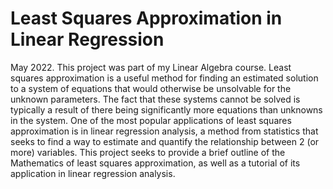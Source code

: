 # Least Squares Approximation in Linear Regression

May 2022. This project was part of my Linear Algebra course. Least squares approximation is a useful method for finding an estimated solution to a system of equations that would otherwise be unsolvable for the unknown parameters. The fact that these systems cannot be solved is typically a result of there being significantly more equations than unknowns in the system. One of the most popular applications of least squares approximation is in linear regression analysis, a method from statistics that seeks to find a way to estimate and quantify the relationship between 2 (or more) variables. This project seeks to provide a brief outline of the Mathematics of least squares approximation, as well as a tutorial of its application in linear regression analysis.

